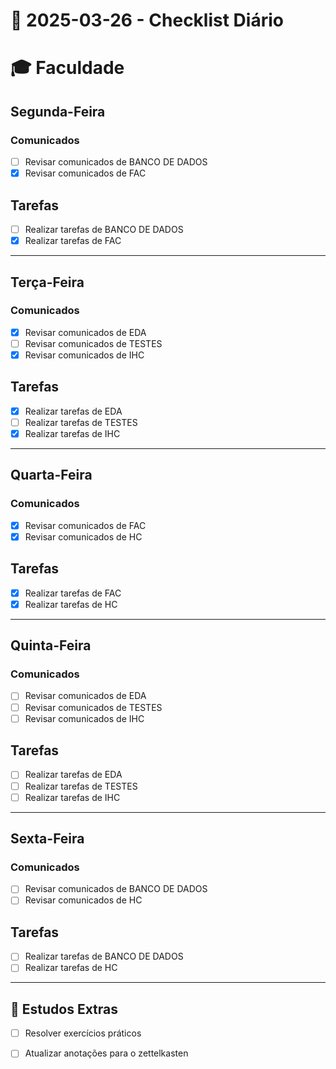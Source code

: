 # 📅 2025-03-26 - Checklist Diário  

# 🎓 Faculdade  

## Segunda-Feira 
### Comunicados
- [ ] Revisar comunicados de BANCO DE DADOS
- [x] Revisar comunicados de FAC

## Tarefas
- [ ] Realizar tarefas de BANCO DE DADOS
- [x] Realizar tarefas de FAC
---
## Terça-Feira 

### Comunicados
- [x] Revisar comunicados de EDA
- [ ] Revisar comunicados de TESTES 
- [x] Revisar comunicados de IHC
## Tarefas
- [x] Realizar tarefas de EDA
- [ ] Realizar tarefas de TESTES
- [x] Realizar tarefas de IHC
---
## Quarta-Feira

### Comunicados
- [x] Revisar comunicados de FAC
- [x] Revisar comunicados de HC

## Tarefas
- [x] Realizar tarefas de FAC
- [x] Realizar tarefas de HC
---
## Quinta-Feira  

### Comunicados
- [ ] Revisar comunicados de EDA
- [ ] Revisar comunicados de TESTES 
- [ ] Revisar comunicados de IHC

## Tarefas
- [ ] Realizar tarefas de EDA
- [ ] Realizar tarefas de TESTES 
- [ ] Realizar tarefas de IHC
---
## Sexta-Feira

### Comunicados
- [ ] Revisar comunicados de BANCO DE DADOS
- [ ] Revisar comunicados de HC
## Tarefas
- [ ] Realizar tarefas de BANCO DE DADOS
- [ ] Realizar tarefas de HC
---

## 📖 Estudos Extras  
- [ ] Resolver exercícios práticos  
- [ ] Atualizar anotações  para o zettelkasten


